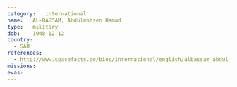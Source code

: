```yaml
---
category:	international
name:	AL-BASSAM, Abdulmohsen Hamad
type:	military
dob:	1948-12-12
country:
  - SAU
references:
  - http://www.spacefacts.de/bios/international/english/albassam_abdulmohsen.htm
missions:
evas:
---
```

